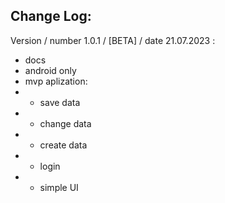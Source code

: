 ## Change Log:  

Version  / number 1.0.1 /  [BETA]  / date 21.07.2023 :

* docs
* android only
* mvp aplization:
* * save data
* * change data
* * create data
* * login
* * simple UI


